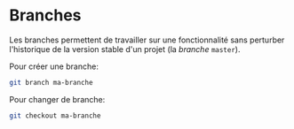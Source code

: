 # Branches

Les branches permettent de travailler sur une fonctionnalité sans perturber l'historique de la version stable d'un projet (la *branche* `master`).

Pour créer une branche:
```sh
git branch ma-branche
```

Pour changer de branche:
```sh
git checkout ma-branche
```
